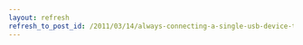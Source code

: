 ```yaml
---
layout: refresh
refresh_to_post_id: /2011/03/14/always-connecting-a-single-usb-device-to-a-windows-guest-in-a-vmware-player-running-on-a-linux-host
---
```

